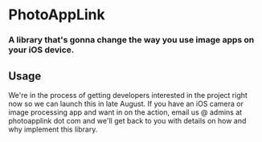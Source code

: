 # PhotoAppLink
### A library that's gonna change the way you use image apps on your iOS device.

## Usage

We're in the process of getting developers interested in the project right now so we can launch this in late August. If you have an iOS camera or image processing app and want in on the action, email us @ admins at photoapplink dot com and we'll get back to you with details on how and why implement this library.
